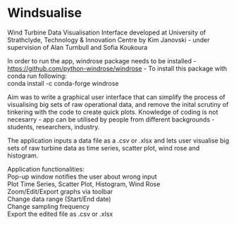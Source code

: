 # Windsualise
Wind Turbine Data Visualisation Interface developed at University of Strathclyde, Technology &amp; Innovation Centre by Kim Janovski - under supervision of Alan Turnbull and Sofia Koukoura

In order to run the app, windrose package needs to be installed - https://github.com/python-windrose/windrose - To install this package with conda run following:\
conda install -c conda-forge windrose


Aim was to write a graphical user interface that can simplify the process of visualising big sets of raw operational data, and remove the inital scrutiny of tinkering with the code to create quick plots.
Knowledge of coding is not necesarry - app can be utilised by people from different backgrounds - students, researchers, industry.

The application inputs a data file as a .csv or .xlsx and lets user visualise big sets of raw turbine data as time series, scatter plot, wind rose and histogram.

Application functionalities:\
Pop-up window notifies the user about wrong input\
Plot Time Series, Scatter Plot, Histogram, Wind Rose\
Zoom/Edit/Export graphs via toolbar\
Change data range (Start/End date)\
Change sampling frequency\
Export the edited file as .csv or .xlsx
